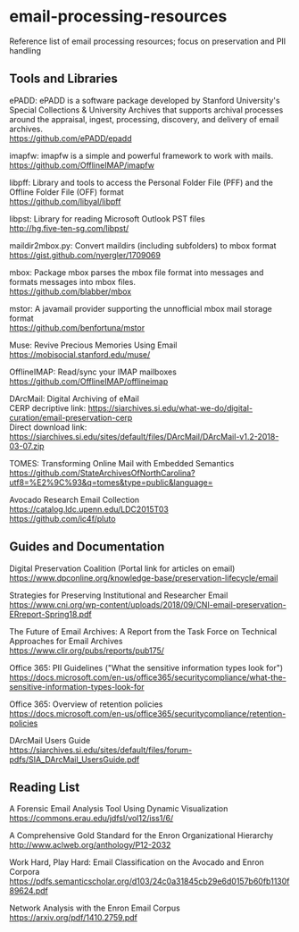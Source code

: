 # email-processing-resources
Reference list of email processing resources; focus on preservation and PII handling

## Tools and Libraries

ePADD: ePADD is a software package developed by Stanford University's Special Collections & University Archives that supports archival processes around the appraisal, ingest, processing, discovery, and delivery of email archives. \
https://github.com/ePADD/epadd

imapfw: imapfw is a simple and powerful framework to work with mails. \
https://github.com/OfflineIMAP/imapfw

libpff: Library and tools to access the Personal Folder File (PFF) and the Offline Folder File (OFF) format \
https://github.com/libyal/libpff

libpst: Library for reading Microsoft Outlook PST files \
http://hg.five-ten-sg.com/libpst/

maildir2mbox.py: Convert maildirs (including subfolders) to mbox format \
https://gist.github.com/nyergler/1709069

mbox: Package mbox parses the mbox file format into messages and formats messages into mbox files. \
https://github.com/blabber/mbox

mstor: A javamail provider supporting the unnofficial mbox mail storage format \
https://github.com/benfortuna/mstor

Muse: Revive Precious Memories Using Email \
https://mobisocial.stanford.edu/muse/

OfflineIMAP: Read/sync your IMAP mailboxes\
https://github.com/OfflineIMAP/offlineimap

DArcMail: Digital Archiving of eMail \
CERP decriptive link: https://siarchives.si.edu/what-we-do/digital-curation/email-preservation-cerp \
Direct download link: https://siarchives.si.edu/sites/default/files/DArcMail/DArcMail-v1.2-2018-03-07.zip

TOMES: Transforming Online Mail with Embedded Semantics\
https://github.com/StateArchivesOfNorthCarolina?utf8=%E2%9C%93&q=tomes&type=public&language=

Avocado Research Email Collection\
https://catalog.ldc.upenn.edu/LDC2015T03 \
https://github.com/ic4f/pluto

## Guides and Documentation

Digital Preservation Coalition (Portal link for articles on email) \
https://www.dpconline.org/knowledge-base/preservation-lifecycle/email

Strategies for Preserving Institutional and Researcher Email \
https://www.cni.org/wp-content/uploads/2018/09/CNI-email-preservation-ERreport-Spring18.pdf

The Future of Email Archives: A Report from the Task Force on Technical Approaches for Email Archives \
https://www.clir.org/pubs/reports/pub175/

Office 365: PII Guidelines ("What the sensitive information types look for") \
https://docs.microsoft.com/en-us/office365/securitycompliance/what-the-sensitive-information-types-look-for

Office 365: Overview of retention policies \
https://docs.microsoft.com/en-us/office365/securitycompliance/retention-policies

DArcMail Users Guide \
https://siarchives.si.edu/sites/default/files/forum-pdfs/SIA_DArcMail_UsersGuide.pdf

## Reading List

A Forensic Email Analysis Tool Using Dynamic Visualization \
https://commons.erau.edu/jdfsl/vol12/iss1/6/

A Comprehensive Gold Standard for the Enron Organizational Hierarchy \
http://www.aclweb.org/anthology/P12-2032

Work Hard, Play Hard: Email Classification on the Avocado and Enron Corpora \
https://pdfs.semanticscholar.org/d103/24c0a31845cb29e6d0157b60fb1130f89624.pdf

Network Analysis with the Enron Email Corpus \
https://arxiv.org/pdf/1410.2759.pdf
